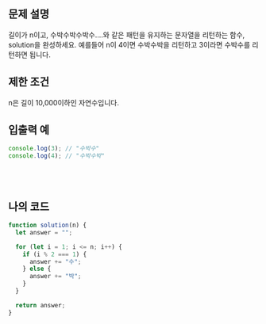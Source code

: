 ## 문제 설명

길이가 n이고, 수박수박수박수....와 같은 패턴을 유지하는 문자열을 리턴하는 함수, solution을 완성하세요. 예를들어 n이 4이면 수박수박을 리턴하고 3이라면 수박수를 리턴하면 됩니다.

## 제한 조건

n은 길이 10,000이하인 자연수입니다.

## 입출력 예

```js
console.log(3); // "수박수"
console.log(4); // "수박수박"
```

<br/>
<br/>

## 나의 코드

```js
function solution(n) {
  let answer = "";

  for (let i = 1; i <= n; i++) {
    if (i % 2 === 1) {
      answer += "수";
    } else {
      answer += "박";
    }
  }

  return answer;
}
```
